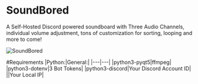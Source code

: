 # SoundBored
<p>A Self-Hosted Discord powered soundboard with Three Audio Channels, individual volume adjustment, tons of customization for sorting, looping and more to come!</p>

![SoundBored](https://media.discordapp.net/attachments/1324873467580907592/1324979592804696175/image.png?ex=677a1ee7&is=6778cd67&hm=ce471eedba721d4e85baa7eb69b95d331189bbf00d8ef0636428cce63e30238d&=&quality=lossless)









#Requirements
|Python:|General:|
|---|---|
|python3-pyqt5|ffmpeg|      
|python3-dotenv|3 Bot Tokens|
|python3-discord|Your Discord Account ID|
||Your Local IP|



